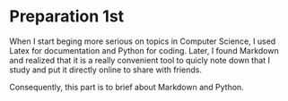 # Preparation 1st

When I start beging more serious on topics in Computer Science, I used Latex for documentation and Python for coding. Later, I found Markdown and realized that it is a really convenient tool to quicly note down that I study and put it directly online to share with friends.

Consequently, this part is to brief about Markdown and Python.

